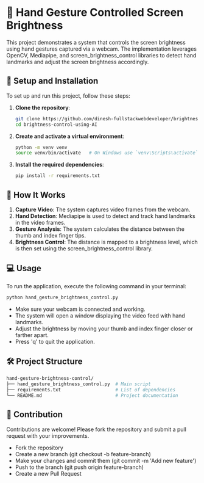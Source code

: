 # 👋 Hand Gesture Controlled Screen Brightness

This project demonstrates a system that controls the screen brightness using hand gestures captured via a webcam. The implementation leverages OpenCV, Mediapipe, and screen_brightness_control libraries to detect hand landmarks and adjust the screen brightness accordingly.

## 🔧 Setup and Installation

To set up and run this project, follow these steps:

1. **Clone the repository**:
    ```bash
    git clone https://github.com/dinesh-fullstackwebdeveloper/brightness-control-using-AI.git
    cd brightness-control-using-AI
    ```

2. **Create and activate a virtual environment**:
    ```bash
    python -m venv venv
    source venv/bin/activate   # On Windows use `venv\Scripts\activate`
    ```

3. **Install the required dependencies**:
    ```bash
    pip install -r requirements.txt
    ```

## 📝 How It Works

1. **Capture Video**: The system captures video frames from the webcam.
2. **Hand Detection**: Mediapipe is used to detect and track hand landmarks in the video frames.
3. **Gesture Analysis**: The system calculates the distance between the thumb and index finger tips.
4. **Brightness Control**: The distance is mapped to a brightness level, which is then set using the screen_brightness_control library.

## 💻 Usage

To run the application, execute the following command in your terminal:

```bash
python hand_gesture_brightness_control.py
```
- Make sure your webcam is connected and working.
- The system will open a window displaying the video feed with hand landmarks.
- Adjust the brightness by moving your thumb and index finger closer or farther apart.
- Press 'q' to quit the application.

## 🛠️ Project Structure

```bash
hand-gesture-brightness-control/
├── hand_gesture_brightness_control.py  # Main script
├── requirements.txt                    # List of dependencies
└── README.md                           # Project documentation
```
## 🤝 Contribution

Contributions are welcome! Please fork the repository and submit a pull request with your improvements.

- Fork the repository
- Create a new branch (git checkout -b feature-branch)
- Make your changes and commit them (git commit -m 'Add new feature')
- Push to the branch (git push origin feature-branch)
- Create a new Pull Request
